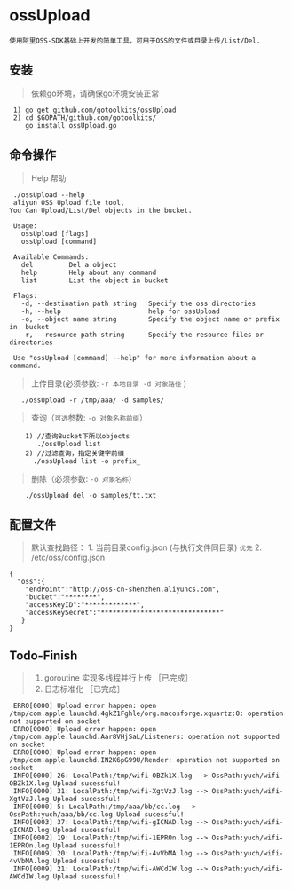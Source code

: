 # ossUpload
`使用阿里OSS-SDK基础上开发的简单工具，可用于OSS的文件或目录上传/List/Del.`

## 安装

 >  依赖go环境，请确保go环境安装正常
    
     1) go get github.com/gotoolkits/ossUpload
     2) cd $GOPATH/github.com/gotoolkits/
        go install ossUpload.go

## 命令操作

 > Help 帮助

     ./ossUpload --help
     aliyun OSS Upload file tool, 
    You Can Upload/List/Del objects in the bucket.

     Usage:
       ossUpload [flags]
       ossUpload [command]

     Available Commands:
       del         Del a object
       help        Help about any command
       list        List the object in bucket

     Flags:
       -d, --destination path string   Specify the oss directories
       -h, --help                      help for ossUpload
       -o, --object name string        Specify the object name or prefix  in  bucket
       -r, --resource path string      Specify the resource files or directories

     Use "ossUpload [command] --help" for more information about a command.

 >  上传目录(必须参数: `-r 本地目录 -d 对象路径`   )

       ./ossUpload -r /tmp/aaa/ -d samples/

>  查询（`可选`参数: `-o 对象名称前缀`）

        1) //查询Bucket下所以objects
           ./ossUpload list
        2) //过滤查询，指定关键字前缀
          ./ossUpload list -o prefix_


>  删除（必须参数: `-o 对象名称`）

        ./ossUpload del -o samples/tt.txt


## 配置文件

>  默认查找路径：
>         1.   当前目录config.json (与执行文件同目录) `优先`
>         2.   /etc/oss/config.json

    {
      "oss":{
        "endPoint":"http://oss-cn-shenzhen.aliyuncs.com",
        "bucket":"********",
        "accessKeyID":"*************",
        "accessKeySecret":"******************************"
       }
    }

## Todo-Finish
 >   1) goroutine 实现多线程并行上传 ［已完成］
 >   2) 日志标准化 ［已完成］
 
     ERRO[0000] Upload error happen: open /tmp/com.apple.launchd.4gkZ1Fghle/org.macosforge.xquartz:0: operation not supported on socket 
     ERRO[0000] Upload error happen: open /tmp/com.apple.launchd.Aar8VHjSaL/Listeners: operation not supported on socket 
     ERRO[0000] Upload error happen: open /tmp/com.apple.launchd.IN2K6pG99U/Render: operation not supported on socket 
     INFO[0000] 26: LocalPath:/tmp/wifi-OBZk1X.log --> OssPath:yuch/wifi-OBZk1X.log Upload sucessful! 
     INFO[0000] 31: LocalPath:/tmp/wifi-XgtVzJ.log --> OssPath:yuch/wifi-XgtVzJ.log Upload sucessful! 
     INFO[0000] 5: LocalPath:/tmp/aaa/bb/cc.log --> OssPath:yuch/aaa/bb/cc.log Upload sucessful! 
     INFO[0003] 37: LocalPath:/tmp/wifi-gICNAD.log --> OssPath:yuch/wifi-gICNAD.log Upload sucessful! 
     INFO[0002] 19: LocalPath:/tmp/wifi-1EPROn.log --> OssPath:yuch/wifi-1EPROn.log Upload sucessful! 
     INFO[0009] 20: LocalPath:/tmp/wifi-4vVbMA.log --> OssPath:yuch/wifi-4vVbMA.log Upload sucessful! 
     INFO[0009] 21: LocalPath:/tmp/wifi-AWCdIW.log --> OssPath:yuch/wifi-AWCdIW.log Upload sucessful! 


